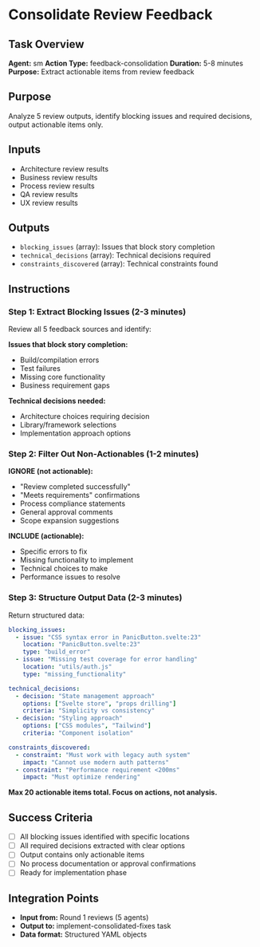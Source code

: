 # Consolidate Review Feedback

## Task Overview

**Agent:** sm
**Action Type:** feedback-consolidation
**Duration:** 5-8 minutes
**Purpose:** Extract actionable items from review feedback

## Purpose

Analyze 5 review outputs, identify blocking issues and required decisions, output actionable items only.

## Inputs

- Architecture review results
- Business review results
- Process review results
- QA review results
- UX review results

## Outputs

- `blocking_issues` (array): Issues that block story completion
- `technical_decisions` (array): Technical decisions required
- `constraints_discovered` (array): Technical constraints found

## Instructions

### Step 1: Extract Blocking Issues (2-3 minutes)

Review all 5 feedback sources and identify:

**Issues that block story completion:**

- Build/compilation errors
- Test failures
- Missing core functionality
- Business requirement gaps

**Technical decisions needed:**

- Architecture choices requiring decision
- Library/framework selections
- Implementation approach options

### Step 2: Filter Out Non-Actionables (1-2 minutes)

**IGNORE (not actionable):**

- "Review completed successfully"
- "Meets requirements" confirmations
- Process compliance statements
- General approval comments
- Scope expansion suggestions

**INCLUDE (actionable):**

- Specific errors to fix
- Missing functionality to implement
- Technical choices to make
- Performance issues to resolve

### Step 3: Structure Output Data (2-3 minutes)

Return structured data:

```yaml
blocking_issues:
  - issue: "CSS syntax error in PanicButton.svelte:23"
    location: "PanicButton.svelte:23"
    type: "build_error"
  - issue: "Missing test coverage for error handling"
    location: "utils/auth.js"
    type: "missing_functionality"

technical_decisions:
  - decision: "State management approach"
    options: ["Svelte store", "props drilling"]
    criteria: "Simplicity vs consistency"
  - decision: "Styling approach"
    options: ["CSS modules", "Tailwind"]
    criteria: "Component isolation"

constraints_discovered:
  - constraint: "Must work with legacy auth system"
    impact: "Cannot use modern auth patterns"
  - constraint: "Performance requirement <200ms"
    impact: "Must optimize rendering"
```

**Max 20 actionable items total. Focus on actions, not analysis.**

## Success Criteria

- [ ] All blocking issues identified with specific locations
- [ ] All required decisions extracted with clear options
- [ ] Output contains only actionable items
- [ ] No process documentation or approval confirmations
- [ ] Ready for implementation phase

## Integration Points

- **Input from:** Round 1 reviews (5 agents)
- **Output to:** implement-consolidated-fixes task
- **Data format:** Structured YAML objects
